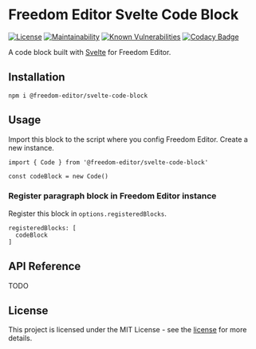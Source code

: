 # Freedom Editor Svelte Code Block

[![License](https://img.shields.io/badge/license-MIT-blue)](https://img.shields.io/github/license/winston0410/freedom-editor) [![Maintainability](https://api.codeclimate.com/v1/badges/c2c148e63513c9519e9f/maintainability)](https://codeclimate.com/github/winston0410/freedom-editor-svelte-code-block/maintainability) [![Known Vulnerabilities](https://snyk.io/test/github/winston0410/freedom-editor-svelte-code-block/badge.svg?targetFile=package.json)](https://snyk.io/test/github/winston0410/freedom-editor-svelte-code-block?targetFile=package.json) [![Codacy Badge](https://app.codacy.com/project/badge/Grade/480901bc71444456b0f241fbaee86db7)](https://www.codacy.com/manual/winston0410/freedom-editor-svelte-code-block?utm_source=github.com&utm_medium=referral&utm_content=winston0410/freedom-editor-svelte-code-block&utm_campaign=Badge_Grade)

A code block built with [Svelte](https://svelte.dev/) for Freedom Editor.

## Installation

```
npm i @freedom-editor/svelte-code-block
```

## Usage

Import this block to the script where you config Freedom Editor. Create a new instance.

```
import { Code } from '@freedom-editor/svelte-code-block'

const codeBlock = new Code()
```

### Register paragraph block in Freedom Editor instance

Register this block in `options.registeredBlocks`.

```
registeredBlocks: [
  codeBlock
]
```

## API Reference

TODO

## License

This project is licensed under the MIT License - see the [license](https://github.com/winston0410/freedom-editor/LICENSE.md) for more details.
